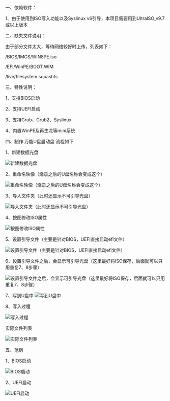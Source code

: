 一、依赖软件：

1、由于使用到ISO写入功能以及Syslinux v6引导，本项目需要用到UltraISO_v9.7或以上版本


二、缺失文件说明：

由于部分文件太大，等待网络较好时上传，列表如下：

/BIOS/IMGS/WIN8PE.iso

/EFI/WinPE/BOOT.WIM

/live/filesystem.squashfs




三、特性说明：

1、支持BIOS启动

2、支持UEFI启动

3、支持Grub、Grub2、Syslinux

4、内置WinPE及再生龙等mini系统




四、制作 万能U盘启动盘 流程如下

1、新建数据光盘

![新建数据光盘](https://github.com/beatfan/USB_Boot_With_Grub_Grub2_ISOLINUX/blob/master/ReadME_Image/MakeISO_SOP/1.create_new_dataiso.png)


2、重命名映像（烧录之后的U盘名称会变成这个）

![重命名映像（烧录之后的U盘名称会变成这个）](https://github.com/beatfan/USB_Boot_With_Grub_Grub2_ISOLINUX/blob/master/ReadME_Image/MakeISO_SOP/2.rename_iso.png)


3、导入文件夹（此时还显示不可引导光盘）

![导入文件夹（此时还显示不可引导光盘）](https://github.com/beatfan/USB_Boot_With_Grub_Grub2_ISOLINUX/blob/master/ReadME_Image/MakeISO_SOP/3.import_folders.png)


4、按图修改ISO属性

![按图修改ISO属性](https://github.com/beatfan/USB_Boot_With_Grub_Grub2_ISOLINUX/blob/master/ReadME_Image/MakeISO_SOP/4.change_iso_attribute.png)


5、设置引导文件（主要是针对BIOS，UEFI直接启动efi文件）

![设置引导文件（主要是针对BIOS，UEFI直接启动efi文件）](https://github.com/beatfan/USB_Boot_With_Grub_Grub2_ISOLINUX/blob/master/ReadME_Image/MakeISO_SOP/5.set_boot_file.png)


6、设置引导文件之后，会显示可引导光盘（这里最好将ISO保存，后面就可以只用重复7、8步骤）

![设置引导文件之后，会显示可引导光盘（这里最好将ISO保存，后面就可以只用重复7、8步骤）](https://github.com/beatfan/USB_Boot_With_Grub_Grub2_ISOLINUX/blob/master/ReadME_Image/MakeISO_SOP/6.show_bootable.png)


7、写到U盘中
![写到U盘中](https://github.com/beatfan/USB_Boot_With_Grub_Grub2_ISOLINUX/blob/master/ReadME_Image/MakeISO_SOP/7.write_to_disk.png)


8、写入过程

![写入过程](https://github.com/beatfan/USB_Boot_With_Grub_Grub2_ISOLINUX/blob/master/ReadME_Image/MakeISO_SOP/8.write_process.png)



实际文件列表

![实际文件列表](https://github.com/beatfan/USB_Boot_With_Grub_Grub2_ISOLINUX/blob/master/ReadME_Image/MakeISO_SOP/file_list.png)



五、范例

1、BIOS启动

![BIOS启动](https://github.com/beatfan/USB_Boot_With_Grub_Grub2_ISOLINUX/blob/master/ReadME_Image/Examples/example_BIOS.png)


2、UEFI启动

![UEFI启动](https://github.com/beatfan/USB_Boot_With_Grub_Grub2_ISOLINUX/blob/master/ReadME_Image/Examples/example_UEFI.png)


